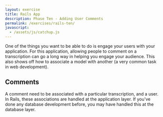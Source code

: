 ```yaml
---
layout: exercise
title: Rails App
description: Phase Ten - Adding User Comments
permalink: /exercises/rails-ten/
javascript:
  - /assets/js/catchup.js
---
```


One of the things you want to be able to do is engage your users with your
application. For this application, allowing people to comment on a
transcription can go a long way in helping you engage your audience. This also
shows off how to associate a model with another (a very common task in web
development).

## Comments

A comment need to be associated with a particular transcription, and a user. In
Rails, these associations are handled at the application layer. If you've done
any database development before, you may have handled this at the database
layer.


